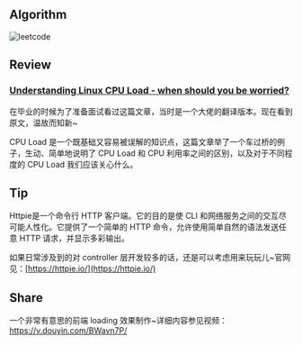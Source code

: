 ## Algorithm
![leetcode](https://s3.us-west-2.amazonaws.com/secure.notion-static.com/a04a11fd-b072-4505-ba26-687a4c606272/Untitled.png?X-Amz-Algorithm=AWS4-HMAC-SHA256&X-Amz-Content-Sha256=UNSIGNED-PAYLOAD&X-Amz-Credential=AKIAT73L2G45EIPT3X45%2F20230219%2Fus-west-2%2Fs3%2Faws4_request&X-Amz-Date=20230219T162303Z&X-Amz-Expires=86400&X-Amz-Signature=c740139deb9593a8dc321b3f1065f87df62263aecb727988ebe0fc2a8b2b0409&X-Amz-SignedHeaders=host&response-content-disposition=filename%3D%22Untitled.png%22&x-id=GetObject)

## Review
### **[Understanding Linux CPU Load - when should you be worried?](https://scoutapm.com/blog/understanding-load-averages)**

在毕业的时候为了准备面试看过这篇文章，当时是一个大佬的翻译版本。现在看到原文，温故而知新~

CPU Load 是一个既基础又容易被误解的知识点，这篇文章举了一个车过桥的例子，生动、简单地说明了 CPU Load 和 CPU 利用率之间的区别，以及对于不同程度的 CPU Load 我们应该关心什么。

## Tip
Httpie是一个命令行 HTTP 客户端。它的目的是使 CLI 和网络服务之间的交互尽可能人性化。它提供了一个简单的 HTTP 命令，允许使用简单自然的语法发送任意 HTTP 请求，并显示多彩输出。

如果日常涉及到的对 controller 层开发较多的话，还是可以考虑用来玩玩儿~官网见：[https://httpie.io/](https://httpie.io/)

## Share
一个非常有意思的前端 loading 效果制作~详细内容参见视频：https://v.douyin.com/BWavn7P/